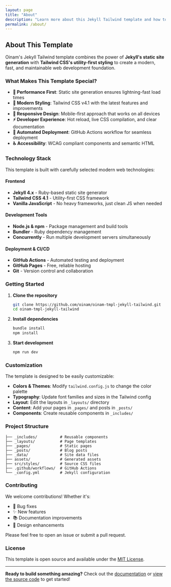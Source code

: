 ```yaml
---
layout: page
title: "About"
description: "Learn more about this Jekyll Tailwind template and how to use it for your projects."
permalink: /about/
---
```


## About This Template

Oinam's Jekyll Tailwind template combines the power of **Jekyll's static site generation** with **Tailwind CSS's utility-first styling** to create a modern, fast, and maintainable web development foundation.

### What Makes This Template Special?

- **🚀 Performance First**: Static site generation ensures lightning-fast load times
- **🎨 Modern Styling**: Tailwind CSS v4.1 with the latest features and improvements  
- **📱 Responsive Design**: Mobile-first approach that works on all devices
- **⚡ Developer Experience**: Hot reload, live CSS compilation, and clear documentation
- **🔧 Automated Deployment**: GitHub Actions workflow for seamless deployment
- **♿ Accessibility**: WCAG compliant components and semantic HTML

### Technology Stack

This template is built with carefully selected modern web technologies:

#### Frontend
- **Jekyll 4.x** - Ruby-based static site generator
- **Tailwind CSS 4.1** - Utility-first CSS framework
- **Vanilla JavaScript** - No heavy frameworks, just clean JS when needed

#### Development Tools
- **Node.js & npm** - Package management and build tools
- **Bundler** - Ruby dependency management
- **Concurrently** - Run multiple development servers simultaneously

#### Deployment & CI/CD
- **GitHub Actions** - Automated testing and deployment
- **GitHub Pages** - Free, reliable hosting
- **Git** - Version control and collaboration

### Getting Started

1. **Clone the repository**
   ```bash
   git clone https://github.com/oinam/oinam-tmpl-jekyll-tailwind.git
   cd oinam-tmpl-jekyll-tailwind
   ```

2. **Install dependencies**
   ```bash
   bundle install
   npm install
   ```

3. **Start development**
   ```bash
   npm run dev
   ```

### Customization

The template is designed to be easily customizable:

- **Colors & Themes**: Modify `tailwind.config.js` to change the color palette
- **Typography**: Update font families and sizes in the Tailwind config
- **Layout**: Edit the layouts in `_layouts/` directory
- **Content**: Add your pages in `_pages/` and posts in `_posts/`
- **Components**: Create reusable components in `_includes/`

### Project Structure

```
├── _includes/          # Reusable components
├── _layouts/           # Page templates  
├── _pages/             # Static pages
├── _posts/             # Blog posts
├── _data/              # Site data files
├── assets/             # Generated assets
├── src/styles/         # Source CSS files
├── .github/workflows/  # GitHub Actions
└── _config.yml         # Jekyll configuration
```

### Contributing

We welcome contributions! Whether it's:

- 🐛 Bug fixes
- ✨ New features  
- 📚 Documentation improvements
- 🎨 Design enhancements

Please feel free to open an issue or submit a pull request.

### License

This template is open source and available under the [MIT License](https://opensource.org/licenses/MIT).

---

**Ready to build something amazing?** Check out the [documentation](/) or [view the source code](https://github.com/oinam/oinam-tmpl-jekyll-tailwind) to get started!